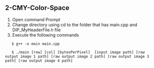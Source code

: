 ## 2-CMY-Color-Space

1. Open command Prompt
2. Change directory using cd to the folder that has main.cpp and DIP_MyHeaderFile.h file
3. Execute the following commands  

``` 
   $ g++ -o main main.cpp  
   
   $ ./main [row] [col] [bytesPerPixel]  [input image path] [raw output image 1 path] [raw output image 2 path] [raw output image 3 path] [raw output image 4 path]
```